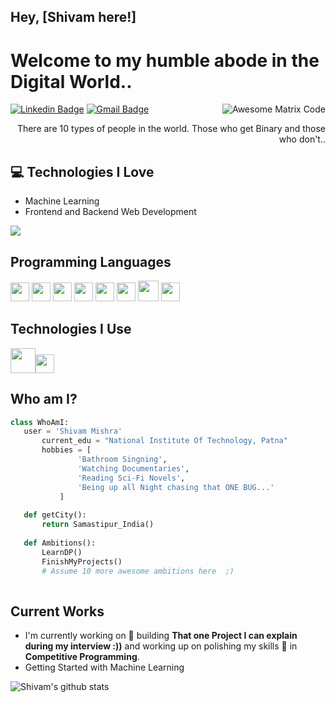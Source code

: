 ## Hey, [Shivam here!]

<h1>Welcome to my humble abode in the Digital World..</h1> 

<img src = 'https://github.com/MarikIshtar007/MarikIshtar007/blob/master/images/matrix.gif' alt = 'Awesome Matrix Code' align='right'/>

[![Linkedin Badge](https://img.shields.io/badge/-shivam?style=flat-square&logo=Linkedin&logoColor=white&link=https://www.linkedin.com/in/shivam-mishra-02324a157)](https://www.linkedin.com/in/shivam-mishra-02324a157) [![Gmail Badge](https://img.shields.io/badge/-shivam318@gmail.com-c14438?style=flat-square&logo=Gmail&logoColor=white&link=mailto:shivam318@gmail.com)](mailto:shivam318@gmail.com) 

<div style="text-align: right">There are 10 types of people in the world. Those who get Binary and those who don't.. </div>

## :computer: Technologies I Love
* Machine Learning
* Frontend and Backend Web Development

<img src = "https://github-readme-stats.vercel.app/api/top-langs/?username=shm-318&layout=compact">

## Programming Languages
<img src = 'https://github.com/MarikIshtar007/MarikIshtar007/blob/master/images/c-original.svg' width='30'/> <img src = 'https://github.com/MarikIshtar007/MarikIshtar007/blob/master/images/cpp.svg' width='30'/> <img src = 'https://github.com/MarikIshtar007/MarikIshtar007/blob/master/images/python2.png' height='30'/>  <img src = 'https://github.com/MarikIshtar007/MarikIshtar007/blob/master/images/html.svg' width='30'/> <img src = 'https://github.com/MarikIshtar007/MarikIshtar007/blob/master/images/css.svg' width='30'/> <img src = 'https://github.com/MarikIshtar007/MarikIshtar007/blob/master/images/js.svg' width='30'/> <img src = 'https://github.com/MarikIshtar007/MarikIshtar007/blob/master/images/bootstrap.svg' width='33'/>
 <img src = 'https://github.com/MarikIshtar007/MarikIshtar007/blob/master/images/sql.svg' width='30'/> 
 
 ## Technologies I Use
 <img src = 'https://github.com/MarikIshtar007/MarikIshtar007/blob/master/images/django.svg' height='40'/><img src = 'https://github.com/MarikIshtar007/MarikIshtar007/blob/master/images/git.svg' width='30'/>
 
 ## Who am I?
 ```python
 class WhoAmI:
 	user = 'Shivam Mishra'
		current_edu = "National Institute Of Technology, Patna"
		hobbies = [
				'Bathroom Singning',
				'Watching Documentaries',
				'Reading Sci-Fi Novels',
				'Being up all Night chasing that ONE BUG...'
			]
	
	def getCity():
		return Samastipur_India()
	
	def Ambitions():
		LearnDP()
		FinishMyProjects()
		# Assume 10 more awesome ambitions here  ;)
	
 ```
 
## Current Works
 * I'm currently working on 🔭 building **That one Project I can explain during my interview :))** and working up on polishing my skills 🌱 in **Competitive Programming**.
 * Getting Started with Machine Learning

![Shivam's github stats](https://github-readme-stats.vercel.app/api?username=shm-318&show_icons=true&hide=[%22issues%22])
 
 
